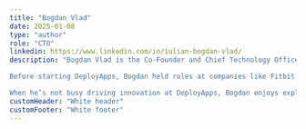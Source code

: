 ```yaml
---
title: "Bogdan Vlad"
date: 2025-01-08
type: "author"
role: "CTO"
linkedin: https://www.linkedin.com/in/iulian-bogdan-vlad/
description: "Bogdan Vlad is the Co-Founder and Chief Technology Officer at DeployApps, where he leads the development of tools that make serverless app creation faster and more accessible. With over a decade of experience in software engineering, he’s worked on everything from mobile platforms to embedded systems, mastering technologies like Java, Objective C, Swift, Golang, and more.

Before starting DeployApps, Bogdan held roles at companies like Fitbit and Vector Watch, where he built innovative solutions for IoT and mobile applications, even earning a patent for energy-efficient display technology. A strong believer in giving back, he’s been an active mentor, speaker, and teacher in the tech community, empowering developers to push boundaries and create impactful products.

When he’s not busy driving innovation at DeployApps, Bogdan enjoys exploring new frameworks and contributing to open-source projects."
customHeader: "White header"
customFooter: "White footer"
---
```

